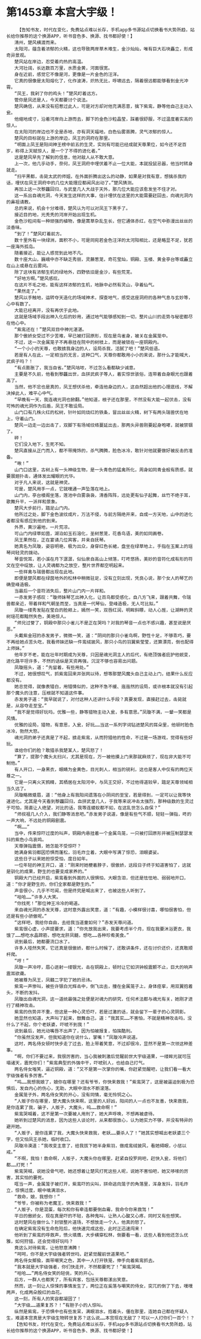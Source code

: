 # 第1453章 本宫大宇级！
        【告知书友，时代在变化，免费站点难以长存，手机app多书源站点切换看书大势所趋，站长给你推荐的这个换源APP，听书音色多、换源、找书都好使！】
       清州，楚风横渡而来。
       太阳河，蕴含着浓郁的火精，这也导致两岸草木难生，金沙灿灿，唯有巨大石块矗立，形成奇异景观。
       楚风站在岸边，忍受着灼热的高温。
       大河壮阔，长达数百万里，水质金黄，河面很宽。
       身在近前，感觉它不像是河，更像是一片金色的汪洋。
       它真的很像是太阳熔化了，化作波涛，炽热无比，呼啸远去，隔着很远都能够看到金光冲霄。
       “凤王，我剁了你的鸡头！”楚风盯着远方。
       管你是凤还是人，今天都要讨个说法。
       楚风确信，从来没有招惹过此人，可是对方却对他充满恶意，擒下紫鸾，静等他自己主动入瓮。
       他缩地成寸，沿着河岸向上游而去，脚下的金色沙粒晶莹，踩着很舒服，不过温度着实高的惊人。
       在太阳河的岸边也不全是赤地，亦有洞天福地，白色仙雾蒸腾，灵气浓郁的惊人。
       楚风的目标就在上游的岸边，凤王的洞府在那里。
       “明面上凤王是阳间神王榜中前五的生灵，实则有可能已经成就天尊果位，如今还不足百岁，称得上天赋惊人，是一个了不得的进化者。”
       这是楚风早先了解到的信息，他对敌人从不敢大意。
       上一次，他几乎动手，奈何，凤王洞府中埋伏着不止一位大能，本就投鼠忌器，他当时转身就走。
       “扫平黑都，击毙太武的师姐，在外面折腾出这么的动静，如果是对我有意，想擒杀我的话，埋伏在凤王洞府中的几位大能理应都闻风出动了。”楚风猜测。
       再加上这一次黎龘回归，与武皇几人大战于天外，那几位大能应该愈发坐不住才对。
       这一系出自魂光洞，今天发生这样的大事，估计埋伏在这里的大能需要赶回去，向魂光洞内的鼻祖请教。
       总的来说，机会十分难得，楚风认为可以对凤王下黑手了。
       接近目的地，光秃秃的河岸开始出现生机。
       金色沙粒间有一种顽强的植物，像是蒿草杂乱生长，但它通体赤红，在空气中弥漫出丝丝的淡香味。
       “到了！”楚风盯着前方。
       数十里外有一块绿洲，面积不小，可是同宛若金色汪洋的太河阳相比，还是略显不足，犹若一座海外孤岛。
       随着接近，能让人感觉到此地不凡。
       数十座大山，巍峨中亦不缺乏秀丽，灵藤葱茏，奇花莹灿，铜殿、玉楼、黄金亭台等或矗立在山上或悬在云雾间。
       除了这块有浓郁生机的绿地外，四野依旧是金沙，有些荒芜。
       “好地方啊。”楚风感叹。
       在这片不毛之地，能有这样浓郁的生机，地脉中必然有灵山，孕着仙气。
       “果然走了。”
       楚风以手触地，运转夺天造化的场域神术，探查地气，感受这座洞府的各种气息与玄妙等，心中有数了。
       大能已经离开，没有再伏于此地。
       这就是场域手段出神入化后的妙用，通过地气能够感知到一切，整片山川的走势与秘密都尽在他心中。
       “紫鸾还在！”楚风双目中神光湛湛。
       那个傲娇女受过不少苦难，早已被打回原形，现在是鸟雀身，被关在金属笼中。
       不过，这一次金属笼子不再悬挂在院中的树枝上，而是被锁在一座铜殿内。
       “一个小小的天尊，也敢掳我身边的人，设局杀我，活腻了吧！”楚风低语。
       若是有人在此，一定相当的无言，这种口气，天尊你都敢用小小的来说，那什么才能喊大，武疯子吗？！
       “有点膨胀了，我当自省。”楚风咕哝，不过怎么看都缺少诚意。
       主要是不久前，他看到黎龘出世，血拼武疯子等人，着实惊世骇俗，连带着自身眼光也跟着高了。
       当然，他不忿也是真的，凤王想伏杀他，牵连他身边的人，这自然超出他的心理底线，不解决掉此人，难平心中气。
       “早晚有一天，我连魂光洞也掀翻。”他知道，根子还在那里，不然没有大能一起伏击，没有可怖的魂光洞作为后盾，凤王不敢设局。
       山门口有几株火红的松树，针叶如同烧红的铁条，冒出丝丝火精，树下有两头瑞兽伏在地上，守着山门。
       楚风一边走一边出击了，双脚下有场域纹络蔓延出去，那两头异兽刚要起身咆哮，就被禁锢了。
       砰！
       它们没入地下，生死不知。
       楚风直接从正门而入，都不带掩饰的，杀气腾腾，脸色冰冷，敢针对他就要做好被反击的准备。
       “啾！”
       山门口这里，古树上有一头神级生物，是一头青色的猛禽所化，周身如同青金般有质感，就要展翅扑击，通体发出耀眼的光华。
       对于凡人来说，这就是神灵。
       可是，楚风用手一点，它就噗通一声坠落在地上。
       山门内，亭台楼阁坐落，莲池中白雾袅袅，清香阵阵，远处更有仙子起舞，丝竹不绝于耳，歌舞升平，一派祥和景象。
       楚风大步前行，踏足山门内。
       他所过之处，脚下金色波纹成片，万法不侵，与前方隔绝开来，自成一方天地，山中的进化者都没有感应到他的到来。
       外界，黄沙遍地，一片荒凉。
       可山门内绿草如茵，湖泊如玉石溶化，圣树葱茏，花香鸟语，美的如同画卷。
       凤王果然在，正在宴请几位宾客，并亲自抚琴。
       她真名为凤璇，姿容明艳，极为出众，身穿红色长裙，盘坐在绿草地上，手指在玉案上的瑶琴间轻灵的拨动。
       琴音悦耳，若小溪在月下潺潺，似仙泉自高山上倾落，叮咚悠扬，美妙的音符化成有形的符文在空中绽放，让人灵魂都为之放空，整片世界都空明起来。
       一些祥禽与瑞兽都出现在此地。
       即便是楚风都在绿茵地外的松林中稍微驻足，没有立刻出现，凭良心说，那个女人的琴艺的确登峰造极。
       当最后一个音符消失后，整片山门内一片祥和。
       一赤发男子感叹：“璇师妹琴艺出神入化，让百鸟都受感化，自八方飞来，跟着共舞，令瑞兽都亲近，带着祥和气朝圣而至，当真是一代琴仙，登峰造极，无人可比拟。”
       凤璇一缕秀发贴在莹白的脸颊上，嫣然一笑，双唇红润，明眸斜瞟，动人心旌，让湖畔的灵树瑶花都黯然失色，美艳惊人。
       “师兄过誉了，铜殿中那只小雀儿不是正在哭吗？对我的琴音一点也不感兴趣，甚至说是厌恶。”
       头戴紫金冠的赤发男子，微微一笑，道：“阴间的那只小雀鸟啊，野性十足，不够乖巧，要不再给她点苦头吃，我看师妹还缺一件鸾绒披风，那只小鸟的羽翼紫莹莹，还算漂亮，倒也配得上师妹。”
       他年岁不老，能在壮年时期成为天尊，只因是魂光洞主人的后代，有绝顶强者庇护他蜕变，进化路平坦许多，不然的话纵是天资再强，沉淀不够也容易出问题。
       凤璇摇头，道：“先留着，有些用处。”
       不过，她很想叹气，抓紫鸾回来并张网以待，想等那楚风魔头自己主动上门，结果什么反应都没有。
       她总觉得，就像表错白，用错情似的，这种不急不缓、迤迤然的设局，或许根本就没有引起那个魔头的注意，压根就不知道这件事。
       赤发男子道：“我早就说了，对付这种人还讲什么手段？真要发现，直接赶过去，击毙就是，从容夺走至宝。”
       “我不是觉得好玩吗，优雅一些，静等猎物主动入瓮，多有意思。”凤璇不满，一颦一笑都是风情。
       优雅的设局，猎物，有意思，入瓮，好玩……当这一系列字词钻进楚风的耳朵里，他顿时脸色冰冷，勃然大怒。
       魂光洞的弟子还真是了不起，掳走紫鸾，从而狩猎他的性命，不过是一场游戏，觉得有些好玩。
       谁给你们的脸？敢猎杀我楚某人，楚风怒了！
       “算了，提那个魔头太扫兴，尤其是现在，万一被他摸上门来那就麻烦了，现在非大能不可制他。”
       有人开口，一身黑衣，眼睛为金黄色，目光刺人，相当的锐利，这也是客人中仅有的两位天尊之一。
       它是一只离火天鸦精，其栖居在太阳河中，与凤王交好，不过他得道较早，踏足天尊领域相当久远了。
       凤璇略微蹙眉，道：“他身上有我阳间遗落在小阴间的至宝，若是得到，一定可以让我等快速进化。尤其是今天看到黎龘回归，血拼武皇几人，于我等来说冲击太强烈，那种级数的生灵过于可怕，简直让人绝望，对比的话，我等连蝼蚁都不如，在这乱世怎么自保？”
       “师叔祖几人介入，我们静等消息吧。”赤发男子说道，像是有些气不顺，轻轻一弹指，咚的一声大响，不远处的铜殿剧震。
       “啊……”
       当中，传来惊吓过度的叫声，铜殿内悬挂着一个金属鸟笼，一只被打回原形并被压制瑟瑟发抖的紫色小鸟哀鸣。
       天尊弹指震慑，她怎能不受惊吓？
       她满身紫羽都因恐惧而蓬松，羽毛炸立着，大眼中写满了惊恐，泪眼婆娑。
       这些日子以来她担惊受怕，度日如年。
       一位年轻的神王开口，道：“刚来时她梗着脖子，很傲娇，这段日子终于知道害怕了，这就是驯化的成果，野生的也要变成家养的。”
       铜殿大门已经开启，紫鸾看到外面的人很惧怕，大眼含泪，但还是怯怯地、弱弱地开口，道：“你才是野生的，你们全家都是野生的。”
       声音很小，几乎不可闻，但是终究是喊出来了，也被这些人听到了。
       “哈哈……”许多人大笑。
       “你找死！”那位神王冷冷的喝道。
       来自魂光洞的赤发天尊，这时意外露出笑意，道：“有趣，小模样很讨喜，哪怕很害怕，但还是有些小骄傲呢。”
       “这样吧，我给你自由，去给我当道童如何？”赤发天尊问道。
       紫鸾很心虚，小声提要求，道：“你先放我出来，我要考虑半个月，现在我要沐浴更衣，我饿了……想吃水晶蹄筋，想吃龙肝凤髓，想吃……各种珍肴美食。”
       说到最后，她都要流口水了。
       许多人哑然失笑，它还真是很傲娇，都什么时候了，还敢讲条件，还在讨价还价，还真敢顺杆爬。
       “哼！”
       凤璇一声冷哼，眉心迸射一缕银光，击在铜殿上，顿时让它如洪钟般震颤不止，巨大的响声震耳欲聋。
       她被尊为凤王，凤髓二字犯了她的忌讳。
       紫鸾一声惨叫，被些许银白光辉击中，倒飞出去，撞在金属笼子上，身体痉挛，用双翼抱着头，不断的发抖。
       凤璇出自魂光洞，这一道统最强之处便是对魂力的研究，任何术法都与魂光有关，她刚才进行了精神攻击。
       紫鸾的伤势并不重，但这是一种心灵恐吓，若是过激的话，就会留下一辈子的心灵阴影。
       她显然也知道，大声叫了起来，鼓舞自己，道：“我其实……不害怕，不就是精神攻击吗，没什么了不起，你个老妖婆，吓唬不到我！”
       说到最后，她光动嘴唇不出声了，因为怕被报复，怕挨酷刑。
       “你虽然没发声，但我知道你在说什么，掌嘴！”凤璇冷声说道。
       这时，两名侍女顿时快步走了过去，脸上带着笑意，不过却很冷，显然不是第一次领这种差事。
       “啊，你们不要过来，我很厉害的，当心我被刺激后觉醒前世大宇级道果，一缕眸光就可压塌诸天，震死你们！”紫鸾典型的外强中干，吓唬别人，也给自己打气。
       两名侍女嗤笑，逼近铜殿，道：“又不是第一次掌你的嘴，你赶紧觉醒吧，让我们看一看大宇级强者有多厉害。”
       “呜……我想我娘了，娘你在哪里？还有爷爷，你快来救我！”紫鸾哭了，这是被逼迫到极为恐惧后，发自内心的伤心，无助，大眼中泪水不断滚落。
       金属笼子外，两名侍女笑的开心，没有同情，毫无怜悯之心。
       “人贩子你在哪里，楚大魔头快来啊，这里的人好凶，阳间的人一点也不友善，快来救我，是你连累了我，骗子，人贩子，大魔头，呜……救命啊！”
       紫鸾哭喊着，这不是第一次要被人用刑了，她大声呼唤，不想再被虐待。
       她听到过楚风的消息，因为这些人谈论时，从来都很放心，认为她实力不够，并没有特异的避开她。
       “人贩子，是你连累了我，大魔头快来救我，老妖……要杀人了！”她其实想喊出老妖婆三个字，但又怕凤王杀她，临时收口。
       凤璇冷漠道：“我改变主意了，给我拔下她半身紫羽，做成鸾绒披风，看她碍眼，小惩以戒。”
       “不啊，我怕！救命啊，人贩子，大魔头你在哪里，赶紧自投罗网吧，赶快入瓮，将他们都……打死！”
       紫鸾哭喊，说她没骨气吧，她还想着让楚风打死这些人呢，说她不害怕吧，她又哆嗦的厉害，其实怕的要死。
       哐当一声，金属笼子被打开，紫鸾吓的尖叫，拼命逃向笼子的角落里，浑身发抖，羽毛炸立，惊惧过度，眼中噙满泪水，
       “救命，娘，我想你！”
       “爷爷，你被称为老魔王，快来救我！”
       “人贩子，你是混蛋，每次和你有牵连都要倒血霉，我命令你来救驾！”
       平日的傲娇女，现在真是吓的不轻，各种鬼叫，让熟人心酸又心疼，同时又有些想笑。
       这时楚风在做什么？封锁整片道场，不想放走一个人，他真的怒了。
       在确定紫鸾没有生命危险后，他快速完成这些，此时正迅速闯来！
       他听到了紫鸾的呼救声，愤火填膺，大步横穿松林，倒要看一看，这些人看到他还怎么优雅，如何狩猎，还会觉得好玩吗？
       竟这么对待紫鸾，让他怒意沸腾！
       “呵呵，你不是大宇级强者转世吗，赶紧觉醒前世道果吧。”
       两名侍女揶揄，面带嘲笑之色，其中一人打开铁笼，伸手向着紫鸾抓去。
       “我本就是大宇级强者，你们快走开，不然都要死了！”紫鸾哭喊。
       “哈哈……”两名侍女笑的轻佻，笑的开心。
       后方，一群人也都笑了，所有宾客，包括天尊都漾出笑意。
       然而，这一刻让人惊悚的事情发生了，两位正在奚落与嘲笑的侍女，突兀的倒了下去，噗噗两声，化成两朵殷红的血花。
       这一刻，所有人的笑容都凝固了！
       “大宇级……道果复苏？！”有胆子小的人惊叫。
       纵然是紫鸾，于恐惧中也有些发呆，满眼泪水，抱着头，僵在那里，连她自己都在怀疑人生，难道本宫真是大宇级生物转世复苏？这么说……本宫现在无敌了？可以一人打你们一百个！？
       【告知书友，时代在变化，免费站点难以长存，手机app多书源站点切换看书大势所趋，站长给你推荐的这个换源APP，听书音色多、换源、找书都好使！】